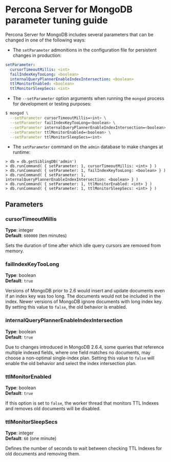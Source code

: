 # Percona Server for MongoDB parameter tuning guide

Percona Server for MongoDB includes several parameters that can be changed
in one of the following ways:


* The `setParameter` admonitions in the configuration file
for persistent changes in production:

```yaml
setParameter:
  cursorTimeoutMillis: <int>
  failIndexKeyTooLong: <boolean>
  internalQueryPlannerEnableIndexIntersection: <boolean>
  ttlMonitorEnabled: <boolean>
  ttlMonitorSleepSecs: <int>
```


* The `--setParameter` option arguments when running the `mongod` process
for development or testing purposes:

```{.bash data-prompt="$"}
$ mongod \
  --setParameter cursorTimeoutMillis=<int> \
  --setParameter failIndexKeyTooLong=<boolean> \
  --setParameter internalQueryPlannerEnableIndexIntersection=<boolean> \
  --setParameter ttlMonitorEnabled=<boolean> \
  --setParameter ttlMonitorSleepSecs=<int>
```


* The `setParameter` command on the `admin` database
to make changes at runtime:

```{.javascript data-prompt=">"}
> db = db.getSiblingDB('admin')
> db.runCommand( { setParameter: 1, cursorTimeoutMillis: <int> } )
> db.runCommand( { setParameter: 1, failIndexKeyTooLong: <boolean> } )
> db.runCommand( { setParameter: 1, internalQueryPlannerEnableIndexIntersection: <boolean> } )
> db.runCommand( { setParameter: 1, ttlMonitorEnabled: <int> } )
> db.runCommand( { setParameter: 1, ttlMonitorSleepSecs: <int> } )
```

## Parameters

### cursorTimeoutMillis

**Type**: integer <br>
**Default**: `600000` (ten minutes)

Sets the duration of time after which idle query cursors
are removed from memory.

### failIndexKeyTooLong

**Type**: boolean <br>
**Default**: `true`

Versions of MongoDB prior to 2.6 would insert and update documents
even if an index key was too long.
The documents would not be included in the index.
Newer versions of MongoDB ignore documents with long index key.
By setting this value to `false`, the old behavior is enabled.

### internalQueryPlannerEnableIndexIntersection

**Type**: boolean <br>
**Default**: `true`

Due to changes introduced in MongoDB 2.6.4,
some queries that reference multiple indexed fields,
where one field matches no documents,
may choose a non-optimal single-index plan.
Setting this value to `false` will enable the old behavior
and select the index intersection plan.

### ttlMonitorEnabled

**Type**: boolean <br>
**Default**: `true`

If this option is set to `false`,
the worker thread that monitors TTL Indexes and removes old documents
will be disabled.

### ttlMonitorSleepSecs

**Type**: integer <br>
**Default**: `60` (one minute)

Defines the number of seconds to wait
between checking TTL Indexes for old documents and removing them.